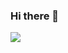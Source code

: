 ### Hi there 👋

<!--
**josedelamate/josedelamate** is a ✨ _special_ ✨ repository because its `README.md` (this file) appears on your GitHub profile.

Here are some ideas to get you started:

- 🔭 I’m currently working on ...
- 🌱 I’m currently learning ...
- 👯 I’m looking to collaborate on ...
- 🤔 I’m looking for help with ...
- 💬 Ask me about ...
- 📫 How to reach me: ...
- 😄 Pronouns: ...
- ⚡ Fun fact: ...
-->
<img src="[https://images.app.goo.gl/pWsU31VvUmkLVAKX8.png](https://img.freepik.com/vetores-premium/conferencia-online-reuniao-de-negocios-e-videochamada-com-amigos-freelance-ou-trabalho-no-escritorio-tecnologia-inteligente-de-comunicacao-remota-para-educacao-e-conexao-conjunto-de-bate-papo-na-web-vetorial_176516-2600.jpg?w=740)https://img.freepik.com/vetores-premium/conferencia-online-reuniao-de-negocios-e-videochamada-com-amigos-freelance-ou-trabalho-no-escritorio-tecnologia-inteligente-de-comunicacao-remota-para-educacao-e-conexao-conjunto-de-bate-papo-na-web-vetorial_176516-2600.jpg?w=740](https://www.shutterstock.com/image-photo/people-working-conference-photo-illustration-264200777)https://www.shutterstock.com/image-photo/people-working-conference-photo-illustration-264200777">
